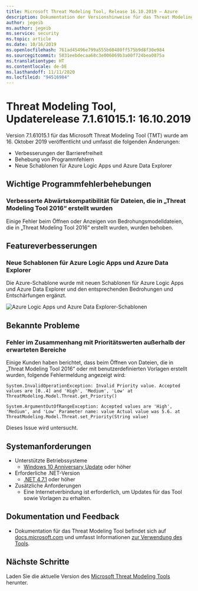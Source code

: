 ```yaml
---
title: Microsoft Threat Modeling Tool, Release 16.10.2019 – Azure
description: Dokumentation der Versionshinweise für das Threat Modeling Tool-Release 7.1.61015.1
author: jegeib
ms.author: jegeib
ms.service: security
ms.topic: article
ms.date: 10/16/2019
ms.openlocfilehash: 761ad45496e799a555b60480ff575b9d8f30e984
ms.sourcegitcommit: 5831eebdecaa68c3e006069b3a00f724bea0875a
ms.translationtype: HT
ms.contentlocale: de-DE
ms.lasthandoff: 11/11/2020
ms.locfileid: "94516984"
---
```

# <a name="threat-modeling-tool-update-release-71610151---10162019"></a>Threat Modeling Tool, Updaterelease 7.1.61015.1: 16.10.2019

Version 7.1.61015.1 für das Microsoft Threat Modeling Tool (TMT) wurde am 16. Oktober 2019 veröffentlicht und umfasst die folgenden Änderungen:

- Verbesserungen der Barrierefreiheit
- Behebung von Programmfehlern
- Neue Schablonen für Azure Logic Apps und Azure Data Explorer

## <a name="notable-bug-fixes"></a>Wichtige Programmfehlerbehebungen

### <a name="improved-backward-compatibility-with-files-created-in-threat-modeling-tool-2016"></a>Verbesserte Abwärtskompatibilität für Dateien, die in „Threat Modeling Tool 2016“ erstellt wurden

Einige Fehler beim Öffnen oder Anzeigen von Bedrohungsmodelldateien, die in „Threat Modeling Tool 2016“ erstellt wurden, wurden behoben.

## <a name="feature-enhancements"></a>Featureverbesserungen

### <a name="new-stencils-for-azure-logic-apps-and-azure-data-explorer"></a>Neue Schablonen für Azure Logic Apps und Azure Data Explorer

Die Azure-Schablone wurde mit neuen Schablonen für Azure Logic Apps und Azure Data Explorer und den entsprechenden Bedrohungen und Entschärfungen ergänzt.

![Azure Logic Apps und Azure Data Explorer-Schablonen](./media/threat-modeling-tool-releases-71610151/tmt-logic-apps.png)

## <a name="known-issues"></a>Bekannte Probleme

### <a name="errors-related-to-priority-values-outside-of-the-expected-ranges"></a>Fehler im Zusammenhang mit Prioritätswerten außerhalb der erwarteten Bereiche

Einige Kunden haben berichtet, dass beim Öffnen von Dateien, die in „Threat Modeling Tool 2016“ oder mit benutzerdefinierten Vorlagen erstellt wurden, folgende Fehlermeldung angezeigt wird:

```output
System.InvalidOperationException: Invalid Priority value. Accepted values are [0..4] and 'High', 'Medium', 'Low' at ThreatModeling.Model.Threat.get_Priority()

System.ArgumentOutOfRangeException: Accepted values are 'High', 'Medium', and 'Low' Parameter name: value Actual value was 5.6. at ThreatModeling.Model.Threat.set_Priority(String value)
```

Dieses Issue wird untersucht.

## <a name="system-requirements"></a>Systemanforderungen

- Unterstützte Betriebssysteme
  - [Windows 10 Anniversary Update](https://blogs.windows.com/windowsexperience/2016/08/02/how-to-get-the-windows-10-anniversary-update/#HTkoK5Zdv0g2F2Zq.97) oder höher
- Erforderliche .NET-Version
  - [.NET 4.7.1](https://go.microsoft.com/fwlink/?LinkId=863262) oder höher
- Zusätzliche Anforderungen
  - Eine Internetverbindung ist erforderlich, um Updates für das Tool sowie Vorlagen zu erhalten.

## <a name="documentation-and-feedback"></a>Dokumentation und Feedback

- Dokumentation für das Threat Modeling Tool befindet sich auf [docs.microsoft.com](./threat-modeling-tool.md) und umfasst Informationen [zur Verwendung des Tools](./threat-modeling-tool-getting-started.md).

## <a name="next-steps"></a>Nächste Schritte

Laden Sie die aktuelle Version des [Microsoft Threat Modeling Tools](https://aka.ms/threatmodelingtool) herunter.